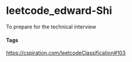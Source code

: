 # leetcode_edward-Shi
To prepare for the technical interview

#### Tags
https://cspiration.com/leetcodeClassification#103
